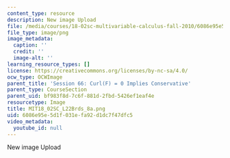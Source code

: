 ```yaml
---
content_type: resource
description: New image Upload
file: /media/courses/18-02sc-multivariable-calculus-fall-2010/6086e95e5d1f031efa92d1dc7f47dfc5_MIT18_02SC_L22Brds_8a.png
file_type: image/png
image_metadata:
  caption: ''
  credit: ''
  image-alt: ''
learning_resource_types: []
license: https://creativecommons.org/licenses/by-nc-sa/4.0/
ocw_type: OCWImage
parent_title: 'Session 66: Curl(F) = 0 Implies Conservative'
parent_type: CourseSection
parent_uid: bf983f8d-7c6f-881d-2fbd-5426ef1eaf4e
resourcetype: Image
title: MIT18_02SC_L22Brds_8a.png
uid: 6086e95e-5d1f-031e-fa92-d1dc7f47dfc5
video_metadata:
  youtube_id: null
---
```

New image Upload